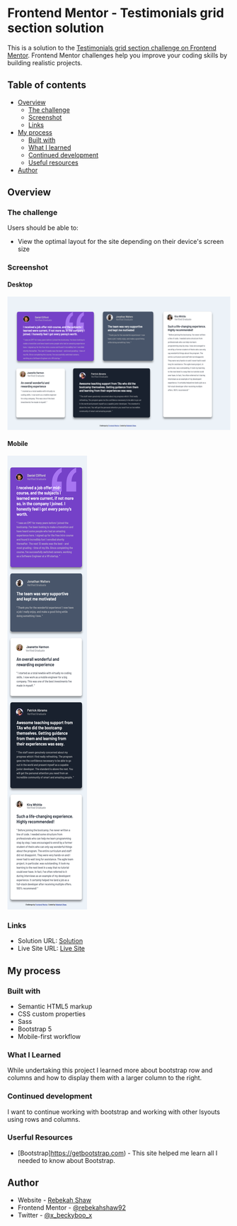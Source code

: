 # Frontend Mentor - Testimonials grid section solution

This is a solution to the [Testimonials grid section challenge on Frontend Mentor](https://www.frontendmentor.io/challenges/testimonials-grid-section-Nnw6J7Un7). Frontend Mentor challenges help you improve your coding skills by building realistic projects. 

## Table of contents

- [Overview](#overview)
  - [The challenge](#the-challenge)
  - [Screenshot](#screenshot)
  - [Links](#links)
- [My process](#my-process)
  - [Built with](#built-with)
  - [What I learned](#what-i-learned)
  - [Continued development](#continued-development)
  - [Useful resources](#useful-resources)
- [Author](#author)

## Overview

### The challenge

Users should be able to:

- View the optimal layout for the site depending on their device's screen size

### Screenshot

#### Desktop

![Desktop](images/desktop.png)

#### Mobile

![Mobile](images/mobile.png)

### Links


- Solution URL: [ Solution](https://github.com/rebekahshaw92//testimonials-grid-section)
- Live Site URL: [Live Site](https://rebekahshaw92.github.io/testimonials-grid-section/)

## My process

### Built with

- Semantic HTML5 markup
- CSS custom properties
- Sass
- Bootstrap 5
- Mobile-first workflow

### What I Learned

While undertaking this project I learned more about bootstrap row and columns and how to display them with a larger column to the right.

### Continued development

I want to continue working with bootstrap and working with other lsyouts using rows and columns.

### Userful Resources 

- [Bootstrap]https://getbootstrap.com) - This site helped me learn all I needed to know about Bootstrap.

## Author

- Website - [Rebekah Shaw](https://www.rebekahshaw.com)
- Frontend Mentor - [@rebekahshaw92](https://www.frontendmentor.io/profile/rebekahshaw92)
- Twitter - [@x_beckyboo_x](https://www.twitter.com/x_beckyboo_x)